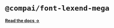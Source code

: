 # `@compai/font-lexend-mega`

[**Read the docs &rarr;**](https://components.ai/docs/typefaces/lexend-mega)
